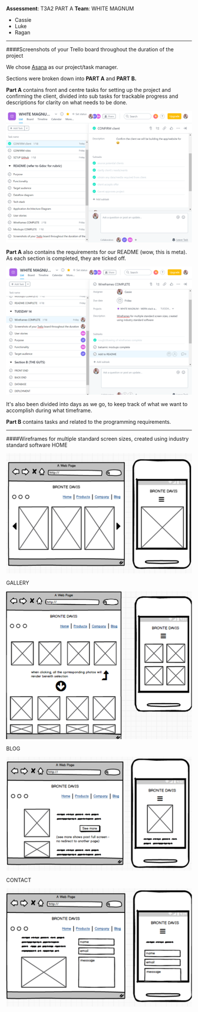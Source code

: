 **Assessment**: T3A2 PART A
**Team**: WHITE MAGNUM 
- Cassie
- Luke
- Ragan

***

####Screenshots of your Trello board throughout the duration of the project

We chose [Asana](https://app.asana.com/0/1155724488391785/list) as our project/task manager.

Sections were broken down into **PART A** and **PART B.**

**Part A** contains front and centre tasks for setting up the project and confirming the client, divided into sub tasks for trackable progress and descriptions for clarity on what needs to be done.

![](./asana_1.png)

**Part A** also contains the requirements for our README (wow, this is meta). As each section is completed, they are ticked off.

![](./asana2.png)

It's also been divided into days as we go, to keep track of what we want to accomplish during what timeframe.

**Part B** contains tasks and  related to the programming requirements.

***

####Wireframes for multiple standard screen sizes, created using industry standard software
HOME

![](./home.png)

GALLERY

![](./gallery.png)

BLOG

![](./blog.png)

CONTACT

![](./contact.png)

